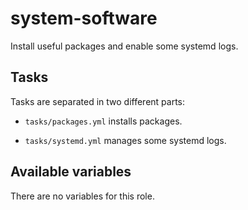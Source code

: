 # system-software

Install useful packages and enable some systemd logs.

## Tasks

Tasks are separated in two different parts:

* `tasks/packages.yml` installs packages.

* `tasks/systemd.yml` manages some systemd logs.

## Available variables

There are no variables for this role.

